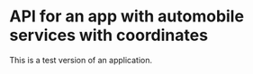 # API for an app with automobile services with coordinates

This is a test version of an application.
